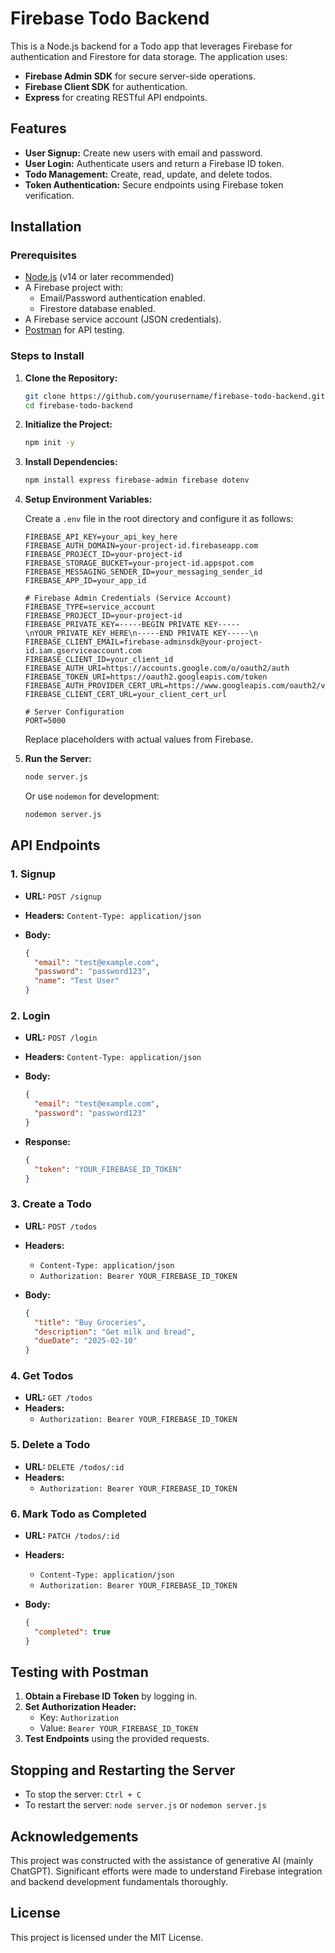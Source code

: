 # Firebase Todo Backend

This is a Node.js backend for a Todo app that leverages Firebase for authentication and Firestore for data storage. The application uses:

- **Firebase Admin SDK** for secure server-side operations.
- **Firebase Client SDK** for authentication.
- **Express** for creating RESTful API endpoints.

## Features

- **User Signup:** Create new users with email and password.
- **User Login:** Authenticate users and return a Firebase ID token.
- **Todo Management:** Create, read, update, and delete todos.
- **Token Authentication:** Secure endpoints using Firebase token verification.

## Installation

### Prerequisites

- [Node.js](https://nodejs.org/) (v14 or later recommended)
- A Firebase project with:
  - Email/Password authentication enabled.
  - Firestore database enabled.
- A Firebase service account (JSON credentials).
- [Postman](https://www.postman.com/) for API testing.

### Steps to Install

1. **Clone the Repository:**

   ```bash
   git clone https://github.com/yourusername/firebase-todo-backend.git
   cd firebase-todo-backend
   ```

2. **Initialize the Project:**

   ```bash
   npm init -y
   ```

3. **Install Dependencies:**

   ```bash
   npm install express firebase-admin firebase dotenv
   ```

4. **Setup Environment Variables:**

   Create a `.env` file in the root directory and configure it as follows:
  
     ```env
    FIREBASE_API_KEY=your_api_key_here
    FIREBASE_AUTH_DOMAIN=your-project-id.firebaseapp.com
    FIREBASE_PROJECT_ID=your-project-id
    FIREBASE_STORAGE_BUCKET=your-project-id.appspot.com
    FIREBASE_MESSAGING_SENDER_ID=your_messaging_sender_id
    FIREBASE_APP_ID=your_app_id
    
    # Firebase Admin Credentials (Service Account)
    FIREBASE_TYPE=service_account
    FIREBASE_PROJECT_ID=your-project-id
    FIREBASE_PRIVATE_KEY=-----BEGIN PRIVATE KEY-----\nYOUR_PRIVATE_KEY_HERE\n-----END PRIVATE KEY-----\n
    FIREBASE_CLIENT_EMAIL=firebase-adminsdk@your-project-id.iam.gserviceaccount.com
    FIREBASE_CLIENT_ID=your_client_id
    FIREBASE_AUTH_URI=https://accounts.google.com/o/oauth2/auth
    FIREBASE_TOKEN_URI=https://oauth2.googleapis.com/token
    FIREBASE_AUTH_PROVIDER_CERT_URL=https://www.googleapis.com/oauth2/v1/certs
    FIREBASE_CLIENT_CERT_URL=your_client_cert_url
    
    # Server Configuration
    PORT=5000
     ```

   Replace placeholders with actual values from Firebase.

5. **Run the Server:**

   ```bash
   node server.js
   ```

   Or use `nodemon` for development:

   ```bash
   nodemon server.js
   ```

## API Endpoints

### 1. Signup

- **URL:** `POST /signup`
- **Headers:** `Content-Type: application/json`
- **Body:**
  
  ```json
  {
    "email": "test@example.com",
    "password": "password123",
    "name": "Test User"
  }
  ```

### 2. Login

- **URL:** `POST /login`
- **Headers:** `Content-Type: application/json`
- **Body:**

  ```json
  {
    "email": "test@example.com",
    "password": "password123"
  }
  ```

- **Response:**

  ```json
  {
    "token": "YOUR_FIREBASE_ID_TOKEN"
  }
  ```

### 3. Create a Todo

- **URL:** `POST /todos`
- **Headers:**
  - `Content-Type: application/json`
  - `Authorization: Bearer YOUR_FIREBASE_ID_TOKEN`
- **Body:**

  ```json
  {
    "title": "Buy Groceries",
    "description": "Get milk and bread",
    "dueDate": "2025-02-10"
  }
  ```

### 4. Get Todos

- **URL:** `GET /todos`
- **Headers:**
  - `Authorization: Bearer YOUR_FIREBASE_ID_TOKEN`

### 5. Delete a Todo

- **URL:** `DELETE /todos/:id`
- **Headers:**
  - `Authorization: Bearer YOUR_FIREBASE_ID_TOKEN`

### 6. Mark Todo as Completed

- **URL:** `PATCH /todos/:id`
- **Headers:**
  - `Content-Type: application/json`
  - `Authorization: Bearer YOUR_FIREBASE_ID_TOKEN`
- **Body:**

  ```json
  {
    "completed": true
  }
  ```

## Testing with Postman

1. **Obtain a Firebase ID Token** by logging in.
2. **Set Authorization Header:**
   - Key: `Authorization`
   - Value: `Bearer YOUR_FIREBASE_ID_TOKEN`
3. **Test Endpoints** using the provided requests.

## Stopping and Restarting the Server

- To stop the server: `Ctrl + C`
- To restart the server: `node server.js` or `nodemon server.js`

## Acknowledgements

This project was constructed with the assistance of generative AI (mainly ChatGPT). Significant efforts were made to understand Firebase integration and backend development fundamentals thoroughly.

## License

This project is licensed under the MIT License.

